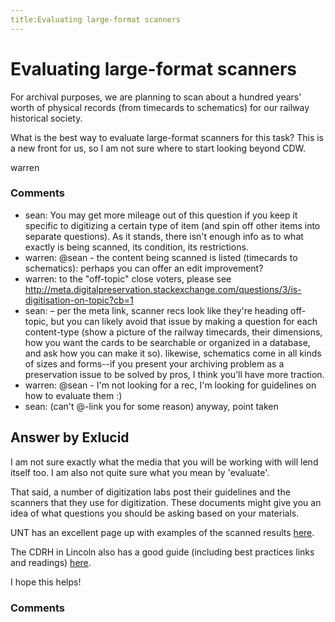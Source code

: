 ```yaml
---
title:Evaluating large-format scanners
---
```

Evaluating large-format scanners
=====================
For archival purposes, we are planning to scan about a hundred years'
worth of physical records (from timecards to schematics) for our railway
historical society.

What is the best way to evaluate large-format scanners for this task?
This is a new front for us, so I am not sure where to start looking
beyond CDW.

warren

### Comments ###
* sean: You may get more mileage out of this question if you keep it specific to
digitizing a certain type of item (and spin off other items into
separate questions). As it stands, there isn't enough info as to what
exactly is being scanned, its condition, its restrictions.
* warren: @sean - the content being scanned is listed (timecards to schematics):
perhaps you can offer an edit improvement?
* warren: to the "off-topic" close voters, please see
http://meta.digitalpreservation.stackexchange.com/questions/3/is-digitisation-on-topic?cb=1
* sean: – per the meta link, scanner recs look like they're heading off-topic,
but you can likely avoid that issue by making a question for each
content-type (show a picture of the railway timecards, their dimensions,
how you want the cards to be searchable or organized in a database, and
ask how you can make it so). likewise, schematics come in all kinds of
sizes and forms--if you present your archiving problem as a preservation
issue to be solved by pros, I think you'll have more traction.
* warren: @sean - I'm not looking for a rec, I'm looking for guidelines on how to
evaluate them :)
* sean: (can't @-link you for some reason) anyway, point taken


Answer by Exlucid
----------------
I am not sure exactly what the media that you will be working with will
lend itself too. I am also not quite sure what you mean by 'evaluate'.

That said, a number of digitization labs post their guidelines and the
scanners that they use for digitization. These documents might give you
an idea of what questions you should be asking based on your materials.

UNT has an excellent page up with examples of the scanned results
[here](http://www.library.unt.edu/digital-projects-unit/scanners-and-scanning-systems).

The CDRH in Lincoln also has a good guide (including best practices
links and readings)
[here](http://cdrh.unl.edu/articles/scanning_benchmarks.php).

I hope this helps!

### Comments ###

